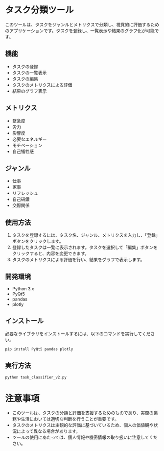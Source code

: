 
# タスク分類ツール
このツールは、タスクをジャンルとメトリクスで分類し、視覚的に評価するためのアプリケーションです。タスクを登録し、一覧表示や結果のグラフ化が可能です。
## 機能
- タスクの登録
- タスクの一覧表示 
- タスクの編集
- タスクのメトリクスによる評価
- 結果のグラフ表示
## メトリクス
- 緊急度
- 労力 
- 影響度
- 必要なエネルギー
- モチベーション
- 自己犠牲感
## ジャンル
- 仕事
- 家事
- リフレッシュ
- 自己研鑽
- 交際関係
## 使用方法
1. タスクを登録するには、タスク名、ジャンル、メトリクスを入力し、「登録」ボタンをクリックします。
2. 登録したタスクは一覧に表示されます。タスクを選択して「編集」ボタンをクリックすると、内容を変更できます。
3. タスクのメトリクスによる評価を行い、結果をグラフで表示します。
## 開発環境
- Python 3.x
- PyQt5
- pandas
- plotly
## インストール
必要なライブラリをインストールするには、以下のコマンドを実行してください。
```bash
pip install PyQt5 pandas plotly
```
## 実行方法
```bash
python task_classifier_v2.py
```
# 注意事項
- このツールは、タスクの分類と評価を支援するためのものであり、実際の業務や生活においては適切な判断を行うことが重要です。
- タスクのメトリクスは主観的な評価に基づいているため、個人の価値観や状況によって異なる場合があります。
- ツールの使用にあたっては、個人情報や機密情報の取り扱いに注意してください。

